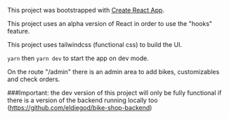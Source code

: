 This project was bootstrapped with [Create React App](https://github.com/facebook/create-react-app).

This project uses an alpha version of React in order to use the "hooks" feature.

This project uses tailwindcss (functional css) to build the UI.

`yarn` then `yarn dev` to start the app on dev mode.

On the route "/admin" there is an admin area to add bikes, customizables and check orders.

###Important: 
the dev version of this project will only be fully functional if there is a version of the backend running locally too (https://github.com/eldiegod/bike-shop-backend)
